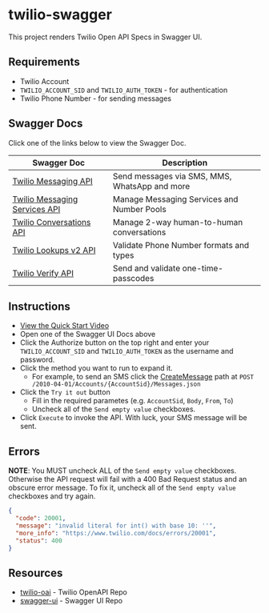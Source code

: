 # twilio-swagger

This project renders Twilio Open API Specs in Swagger UI.

## Requirements

- Twilio Account
- `TWILIO_ACCOUNT_SID` and `TWILIO_AUTH_TOKEN` - for authentication
- Twilio Phone Number - for sending messages

## Swagger Docs

Click one of the links below to view the Swagger Doc.

| Swagger Doc                                                                                  | Description                                   |
| -------------------------------------------------------------------------------------------- | --------------------------------------------- |
| [Twilio Messaging API](https://johnchaffee.wiki/twilio-swagger/messaging/)                   | Send messages via SMS, MMS, WhatsApp and more |
| [Twilio Messaging Services API](https://johnchaffee.wiki/twilio-swagger/messaging-services/) | Manage Messaging Services and Number Pools    |
| [Twilio Conversations API](https://johnchaffee.wiki/twilio-swagger/conversations/)           | Manage 2-way human-to-human conversations     |
| [Twilio Lookups v2 API](https://johnchaffee.wiki/twilio-swagger/lookup/)                     | Validate Phone Number formats and types       |
| [Twilio Verify API](https://johnchaffee.wiki/twilio-swagger/verify/)                         | Send and validate one-time-passcodes          |

## Instructions

- [View the Quick Start Video](http://johnchaffee.wiki/twilio-swagger/swagger.mp4)
- Open one of the Swagger UI Docs above
- Click the Authorize button on the top right and enter your `TWILIO_ACCOUNT_SID` and `TWILIO_AUTH_TOKEN` as the username and password.
- Click the method you want to run to expand it.
  - For example, to send an SMS click the [CreateMessage](https://johnchaffee.wiki/twilio-swagger/messaging/#/default/CreateMessage) path at `POST /2010-04-01/Accounts/{AccountSid}/Messages.json`
- Click the `Try it out` button
  - Fill in the required parametes (e.g. `AccountSid`, `Body`, `From`, `To`)
  - Uncheck all of the `Send empty value` checkboxes.
- Click `Execute` to invoke the API. With luck, your SMS message will be sent.

## Errors

**NOTE**: You MUST uncheck ALL of the `Send empty value` checkboxes. Otherwise the API request will fail with a 400 Bad Request status and an obscure error message. To fix it, uncheck all of the `Send empty value` checkboxes and try again.

```json
{
  "code": 20001,
  "message": "invalid literal for int() with base 10: ''",
  "more_info": "https://www.twilio.com/docs/errors/20001",
  "status": 400
}
```

## Resources

- [twilio-oai](https://github.com/twilio/twilio-oai) - Twilio OpenAPI Repo
- [swagger-ui](https://github.com/swagger-api/swagger-ui) - Swagger UI Repo
